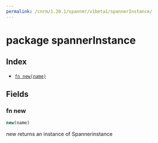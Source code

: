 ```yaml
---
permalink: /cnrm/1.20.1/spanner/v1beta1/spannerInstance/
---
```


# package spannerInstance



## Index

* [`fn new(name)`](#fn-new)

## Fields

### fn new

```ts
new(name)
```

new returns an instance of Spannerinstance